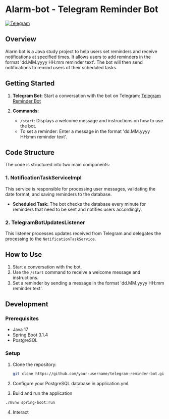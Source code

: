 # Alarm-bot - Telegram Reminder Bot

[![Telegram](https://img.shields.io/badge/Telegram-%40fifififiififi__bot-blue)](https://t.me/fifififiififi_bot)

## Overview

Alarm bot is a Java study project to help users set reminders and receive notifications at specified times. It allows users to add reminders in the format 'dd.MM.yyyy HH:mm reminder text'. The bot will then send notifications to remind users of their scheduled tasks.

## Getting Started

1. **Telegram Bot:** Start a conversation with the bot on Telegram: [Telegram Reminder Bot](https://t.me/fifififiififi_bot)

2. **Commands:**
   - `/start`: Displays a welcome message and instructions on how to use the bot.
   - To set a reminder: Enter a message in the format 'dd.MM.yyyy HH:mm reminder text'.

## Code Structure

The code is structured into two main components:

### 1. NotificationTaskServiceImpl

This service is responsible for processing user messages, validating the date format, and saving reminders to the database.

- **Scheduled Task:** The bot checks the database every minute for reminders that need to be sent and notifies users accordingly.

### 2. TelegramBotUpdatesListener

This listener processes updates received from Telegram and delegates the processing to the `NotificationTaskService`.

## How to Use

1. Start a conversation with the bot.
2. Use the `/start` command to receive a welcome message and instructions.
3. Set a reminder by sending a message in the format 'dd.MM.yyyy HH:mm reminder text'.

## Development

### Prerequisites

- Java 17
- Spring Boot 3.1.4
- PostgreSQL

### Setup

1. Clone the repository:

   ```bash
   git clone https://github.com/your-username/telegram-reminder-bot.git

2. Configure your PostgreSQL database in application.yml.
3. Build and run the application
  ```bash 
  ./mvnw spring-boot:run
  ```
4. Interact
